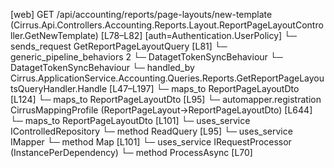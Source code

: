 [web] GET /api/accounting/reports/page-layouts/new-template  (Cirrus.Api.Controllers.Accounting.Reports.Layout.ReportPageLayoutController.GetNewTemplate)  [L78–L82] [auth=Authentication.UserPolicy]
  └─ sends_request GetReportPageLayoutQuery [L81]
    └─ generic_pipeline_behaviors 2
      └─ DatagetTokenSyncBehaviour
      └─ DatagetTokenSyncBehaviour
    └─ handled_by Cirrus.ApplicationService.Accounting.Queries.Reports.GetReportPageLayoutsQueryHandler.Handle [L47–L197]
      └─ maps_to ReportPageLayoutDto [L124]
      └─ maps_to ReportPageLayoutDto [L95]
        └─ automapper.registration CirrusMappingProfile (ReportPageLayout->ReportPageLayoutDto) [L644]
      └─ maps_to ReportPageLayoutDto [L101]
      └─ uses_service IControlledRepository<ReportPageLayout>
        └─ method ReadQuery [L95]
      └─ uses_service IMapper
        └─ method Map [L101]
      └─ uses_service IRequestProcessor (InstancePerDependency)
        └─ method ProcessAsync [L70]

